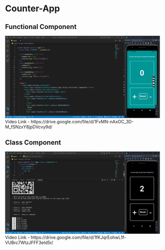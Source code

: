 # Counter-App

## Functional Component
<img src = "FunctionCounter/1.png">
Video Link - https://drive.google.com/file/d/1FvMN-nAxOC_3D-M_fSNzxY8jpDVcvy9d/

## Class Component
<img src = "ClassCounter/1.png">
Video Link - https://drive.google.com/file/d/1fKJqrEohwL1f-VUBrc7WtzJFFF3eId5r/
